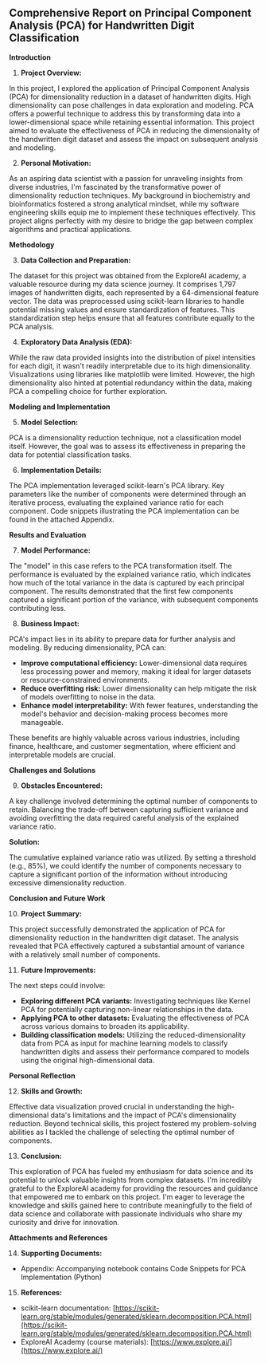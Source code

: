 ## Comprehensive Report on Principal Component Analysis (PCA) for Handwritten Digit Classification

**Introduction**

1. **Project Overview:**

In this project, I explored the application of Principal Component Analysis (PCA) for dimensionality reduction in a dataset of handwritten digits. High dimensionality can pose challenges in data exploration and modeling. PCA offers a powerful technique to address this by transforming data into a lower-dimensional space while retaining essential information. This project aimed to evaluate the effectiveness of PCA in reducing the dimensionality of the handwritten digit dataset and assess the impact on subsequent analysis and modeling.

2. **Personal Motivation:**

As an aspiring data scientist with a passion for unraveling insights from diverse industries, I'm fascinated by the transformative power of dimensionality reduction techniques. My background in biochemistry and bioinformatics fostered a strong analytical mindset, while my software engineering skills equip me to implement these techniques effectively. This project aligns perfectly with my desire to bridge the gap between complex algorithms and practical applications.

**Methodology**

3. **Data Collection and Preparation:**

The dataset for this project was obtained from the ExploreAI academy, a valuable resource during my data science journey. It comprises 1,797 images of handwritten digits, each represented by a 64-dimensional feature vector. The data was preprocessed using scikit-learn libraries to handle potential missing values and ensure standardization of features. This standardization step helps ensure that all features contribute equally to the PCA analysis.

4. **Exploratory Data Analysis (EDA):**

While the raw data provided insights into the distribution of pixel intensities for each digit, it wasn't readily interpretable due to its high dimensionality. Visualizations using libraries like matplotlib were limited. However, the high dimensionality also hinted at potential redundancy within the data, making PCA a compelling choice for further exploration. 

**Modeling and Implementation**

5. **Model Selection:**

PCA is a dimensionality reduction technique, not a classification model itself. However, the goal was to assess its effectiveness in preparing the data for potential classification tasks.

6. **Implementation Details:**

The PCA implementation leveraged scikit-learn's PCA library. Key parameters like the number of components were determined through an iterative process, evaluating the explained variance ratio for each component. Code snippets illustrating the PCA implementation can be found in the attached Appendix.

**Results and Evaluation**

7. **Model Performance:**

The "model" in this case refers to the PCA transformation itself. The performance is evaluated by the explained variance ratio, which indicates how much of the total variance in the data is captured by each principal component. The results demonstrated that the first few components captured a significant portion of the variance, with subsequent components contributing less.

8. **Business Impact:**

PCA's impact lies in its ability to prepare data for further analysis and modeling. By reducing dimensionality, PCA can:

* **Improve computational efficiency:** Lower-dimensional data requires less processing power and memory, making it ideal for larger datasets or resource-constrained environments.
* **Reduce overfitting risk:** Lower dimensionality can help mitigate the risk of models overfitting to noise in the data.
* **Enhance model interpretability:** With fewer features, understanding the model's behavior and decision-making process becomes more manageable.

These benefits are highly valuable across various industries, including finance, healthcare, and customer segmentation, where efficient and interpretable models are crucial.

**Challenges and Solutions**

9. **Obstacles Encountered:**

A key challenge involved determining the optimal number of components to retain. Balancing the trade-off between capturing sufficient variance and avoiding overfitting the data required careful analysis of the explained variance ratio.

**Solution:**

The cumulative explained variance ratio was utilized. By setting a threshold (e.g., 85%), we could identify the number of components necessary to capture a significant portion of the information without introducing excessive dimensionality reduction.

**Conclusion and Future Work**

10. **Project Summary:**

This project successfully demonstrated the application of PCA for dimensionality reduction in the handwritten digit dataset. The analysis revealed that PCA effectively captured a substantial amount of variance with a relatively small number of components. 

11. **Future Improvements:**

The next steps could involve:

* **Exploring different PCA variants:** Investigating techniques like Kernel PCA for potentially capturing non-linear relationships in the data.
* **Applying PCA to other datasets:** Evaluating the effectiveness of PCA across various domains to broaden its applicability.
* **Building classification models:** Utilizing the reduced-dimensionality data from PCA as input for machine learning models to classify handwritten digits and assess their performance compared to models using the original high-dimensional data.

**Personal Reflection**

12. **Skills and Growth:**

Effective data visualization proved crucial in understanding the high-dimensional data's limitations and the impact of PCA's dimensionality reduction. Beyond technical skills, this project fostered my problem-solving abilities as I tackled the challenge of selecting the optimal number of components.

13. **Conclusion:**

This exploration of PCA has fueled my enthusiasm for data science and its potential to unlock valuable insights from complex datasets. I'm incredibly grateful to the ExploreAI academy for providing the resources and guidance that empowered me to embark on this project.  I'm eager to leverage the knowledge and skills gained here to contribute meaningfully to the field of data science and collaborate with passionate individuals who share my curiosity and drive for innovation.

**Attachments and References**

14. **Supporting Documents:**

* Appendix: Accompanying notebook contains Code Snippets for PCA Implementation (Python)

15. **References:**

* scikit-learn documentation: [https://scikit-learn.org/stable/modules/generated/sklearn.decomposition.PCA.html](https://scikit-learn.org/stable/modules/generated/sklearn.decomposition.PCA.html)
* ExploreAI Academy (course materials): [https://www.explore.ai/](https://www.explore.ai/)

